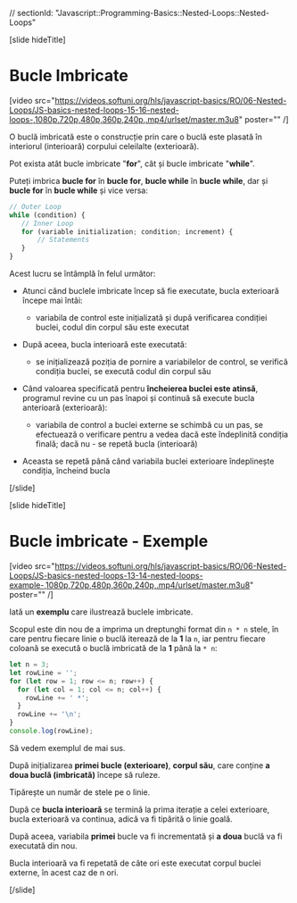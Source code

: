 // sectionId: "Javascript::Programming-Basics::Nested-Loops::Nested-Loops"

[slide hideTitle]

# Bucle Imbricate

[video src="https://videos.softuni.org/hls/javascript-basics/RO/06-Nested-Loops/JS-basics-nested-loops-15-16-nested-loops-,1080p,720p,480p,360p,240p,.mp4/urlset/master.m3u8" poster="" /]

O buclă imbricată este o construcție prin care o buclă este plasată în interiorul \(interioară\) corpului celeilalte \(exterioară\).

Pot exista atât bucle imbricate "**for**", cât și bucle imbricate "**while**".

Puteți imbrica **bucle for** în **bucle for**, **bucle while** în **bucle while**, dar și **bucle for** în **bucle while** și vice versa: 

```js
// Outer Loop
while (condition) {
   // Inner Loop 
   for (variable initialization; condition; increment) {   
       // Statements
   }
}
```

Acest lucru se întâmplă în felul următor:

* Atunci când buclele imbricate încep să fie executate, bucla exterioară începe mai întâi:

     * variabila de control este inițializată și după verificarea condiției buclei, codul din corpul său este executat

* După aceea, bucla interioară este executată:

     * se inițializează poziția de pornire a variabilelor de control, se verifică condiția buclei, se execută codul din corpul său

* Când valoarea specificată pentru **încheierea buclei este atinsă**, programul revine cu un pas înapoi și continuă să execute bucla anterioară (exterioară):

     * variabila de control a buclei externe se schimbă cu un pas, se efectuează o verificare pentru a vedea dacă este îndeplinită condiția finală; dacă nu - se repetă bucla (interioară)

* Aceasta se repetă până când variabila buclei exterioare îndeplinește condiția, încheind bucla


[/slide]

[slide hideTitle]

# Bucle imbricate - Exemple

[video src="https://videos.softuni.org/hls/javascript-basics/RO/06-Nested-Loops/JS-basics-nested-loops-13-14-nested-loops-example-,1080p,720p,480p,360p,240p,.mp4/urlset/master.m3u8" poster="" /]

Iată un **exemplu** care ilustrează buclele imbricate.

Scopul este din nou de a imprima un dreptunghi format din `n * n` stele, în care pentru fiecare linie o buclă iterează de la **1** la `n`, iar pentru fiecare coloană se execută o buclă imbricată de la **1** până la `* n`:

```js live
let n = 3;
let rowLine = '';
for (let row = 1; row <= n; row++) {
  for (let col = 1; col <= n; col++) {
    rowLine += ' *';
  }
  rowLine += '\n';
}
console.log(rowLine);
```

Să vedem exemplul de mai sus.

După inițializarea **primei bucle (exterioare)**, **corpul său**, care conține **a doua buclă (imbricată)** începe să ruleze.

Tipărește un număr de stele pe o linie.

După ce **bucla interioară** se termină la prima iterație a celei exterioare, bucla exterioară va continua, adică va fi tipărită o linie goală.

După aceea, variabila **primei** bucle va fi incrementată și **a doua** buclă va fi executată din nou.

Bucla interioară va fi repetată de câte ori este executat corpul buclei externe, în acest caz de n ori.

[/slide]
